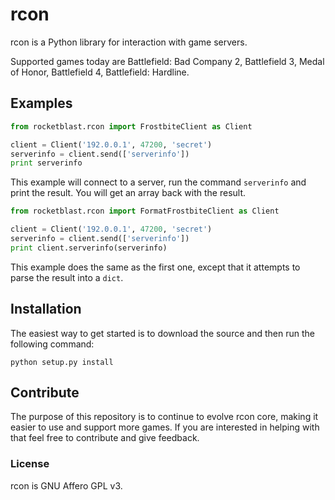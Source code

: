 rcon
====
rcon is a Python library for interaction with game servers.

Supported games today are Battlefield: Bad Company 2, Battlefield 3, Medal of Honor, Battlefield 4, Battlefield: Hardline.

Examples
--------

```python
from rocketblast.rcon import FrostbiteClient as Client

client = Client('192.0.0.1', 47200, 'secret')
serverinfo = client.send(['serverinfo'])
print serverinfo
```
This example will connect to a server, run the command `serverinfo` and print the result. You will get an array back with the result.

```python
from rocketblast.rcon import FormatFrostbiteClient as Client

client = Client('192.0.0.1', 47200, 'secret')
serverinfo = client.send(['serverinfo'])
print client.serverinfo(serverinfo)
```
This example does the same as the first one, except that it attempts to parse the result into a `dict`.

Installation
------------
The easiest way to get started is to download the source and then run the following command:
```
python setup.py install
```

Contribute
----------
The purpose of this repository is to continue to evolve rcon core, making it easier to use and support more games. If you are interested in helping with that feel free to contribute and give feedback.

### License
rcon is GNU Affero GPL v3. 

